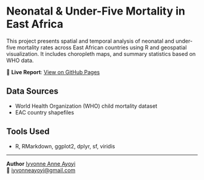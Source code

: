 # Neonatal & Under-Five Mortality in East Africa

This project presents spatial and temporal analysis of neonatal and under-five mortality rates across East African countries using R and geospatial visualization. It includes choropleth maps, and summary statistics based on WHO data.

🔗 **Live Report**: [View on GitHub Pages](https://iyvonneayoyi.github.io/neonatal-under5-mortality-rate/)

## Data Sources
- World Health Organization (WHO) child mortality dataset
- EAC country shapefiles

## Tools Used
- R, RMarkdown, ggplot2, dplyr, sf, viridis

---

**Author**
[Iyvonne Anne Ayoyi](https://www.linkedin.com/in/iyvonne-ayoyi-a265192a9/)  
📧 iyvonneayoyi@gmail.com
